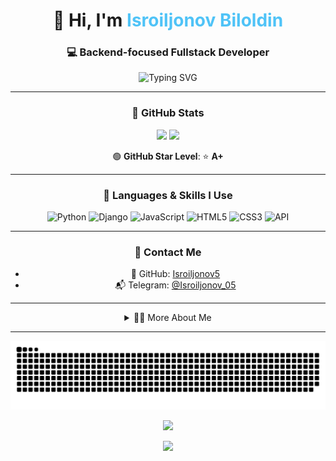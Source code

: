 <h1 align="center">
  👋 Hi, I'm <span style="color:#4FC3F7;">Isroiljonov Biloldin</span>
</h1>
<h3 align="center">💻 Backend-focused Fullstack Developer</h3>

<div align="center">

![Typing SVG](https://readme-typing-svg.demolab.com?font=Fira+Code&size=25&duration=2000&pause=1000&color=4FC3F7&center=true&vCenter=true&width=600&lines=I+build+robust+APIs+with+Django;I+write+clean+and+powerful+code+in+Python;Fullstack+developer+with+modern+stack;Welcome+to+my+GitHub+world!)

---

### 🔰 GitHub Stats

<div align="center">
  <img src="https://github-readme-stats.vercel.app/api?username=Isroiljonov5&show_icons=true&hide_border=true&theme=transparent&custom_title=Isroiljonov's+GitHub+Stats" height="150" />
  <img src="https://github-readme-stats.vercel.app/api/top-langs/?username=Isroiljonov5&layout=compact&hide_border=true&theme=transparent" height="150" />
</div>

🟢 **GitHub Star Level**: ⭐️ **A+**

---

### 💬 Languages & Skills I Use

<div align="center">
  
![Python](https://img.shields.io/badge/-Python-3776AB?style=for-the-badge&logo=python&logoColor=white)
![Django](https://img.shields.io/badge/-Django-092E20?style=for-the-badge&logo=django&logoColor=white)
![JavaScript](https://img.shields.io/badge/-JavaScript-F7DF1E?style=for-the-badge&logo=javascript&logoColor=black)
![HTML5](https://img.shields.io/badge/-HTML5-E34F26?style=for-the-badge&logo=html5&logoColor=white)
![CSS3](https://img.shields.io/badge/-CSS3-1572B6?style=for-the-badge&logo=css3)
![API](https://img.shields.io/badge/-REST%20API-00AFD7?style=for-the-badge)

</div>

---

### 📲 Contact Me

- 📌 GitHub: [Isroiljonov5](https://github.com/Isroiljonov5)
- 📬 Telegram: [@Isroiljonov_05](https://t.me/Isroiljonov_05)

---

<details>
  <summary>🧑‍💻 More About Me</summary>
  <br>
  <ul>
    <li>🎓 Name: <strong>Isroiljonov Biloldin</strong></li>
    <li>🧠 Strongest in: <strong>Python & Django (Backend)</strong></li>
    <li>🛠️ Also familiar with: <strong>HTML, CSS, JavaScript, REST API</strong></li>
    <li>📍 From: <strong>Uzbekistan</strong></li>
  </ul>
</details>

---

<!-- Qor yog‘ayotgan effekt -->
<p align="center">
  <img src="https://raw.githubusercontent.com/Platane/snk/output/github-contribution-grid-snake.svg" alt="snake gif" />
</p>

<!-- Suvli animatsiya -->
<p align="center">
  <img src="https://media.giphy.com/media/WoD6JZnwap6s8/giphy.gif" width="800" />
</p>

<!-- Terminal monitor -->
<p align="center">
  <img src="https://readme-typing-svg.demolab.com?font=Fira+Code&size=20&pause=1000&color=90F2FF&width=500&lines=Backend+focused+Fullstack+Dev;Python+%2B+Django+%3D+❤️;Modern+Tech+Stack;Let's+Build+Together!">
</p>

</div>
